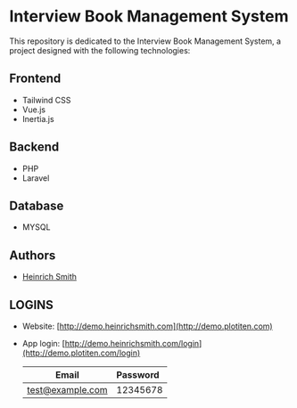 # Interview Book Management System

This repository is dedicated to the Interview Book Management System, a project designed with the following technologies:

## Frontend
- Tailwind CSS
- Vue.js
- Inertia.js

## Backend
- PHP
- Laravel

## Database
- MYSQL

## Authors

- [Heinrich Smith](https://www.github.com/heinirich)

## LOGINS

- Website: [http://demo.heinrichsmith.com](http://demo.plotiten.com)
- App login: [http://demo.heinrichsmith.com/login](http://demo.plotiten.com/login)

  | Email                   | Password |
  | ----------              | :------- |
  | test@example.com        | 12345678  |
